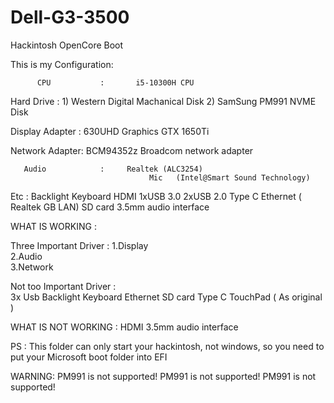 # Dell-G3-3500
Hackintosh OpenCore Boot                       

This is my Configuration:
         
          CPU           :       i5-10300H CPU 
   
  Hard     Drive    :      1)  Western Digital Machanical Disk
                                    2) SamSung PM991 NVME Disk

Display Adapter  :     630UHD Graphics
                                    GTX 1650Ti 

Network Adapter:    BCM94352z Broadcom network adapter

       Audio            :     Realtek (ALC3254)
                                   Mic   (Intel@Smart Sound Technology)
Etc :
  Backlight Keyboard
  HDMI 
  1xUSB 3.0 
  2xUSB 2.0 
  Type C
  Ethernet ( Realtek GB LAN)
   SD card
  3.5mm audio interface 
 

WHAT IS WORKING : 
 
Three Important Driver     : 
1.Display   
2.Audio    
3.Network 

Not too Important Driver :  
3x Usb 
Backlight Keyboard 
 Ethernet 
SD card 
Type C
TouchPad ( As original )

WHAT IS NOT WORKING :
HDMI 
3.5mm audio interface 
 

PS : This folder can only start your hackintosh, not windows, so you need to put your Microsoft boot folder into EFI

WARNING:    PM991 is not supported!
                      PM991 is not supported!
                      PM991 is not supported!  







 